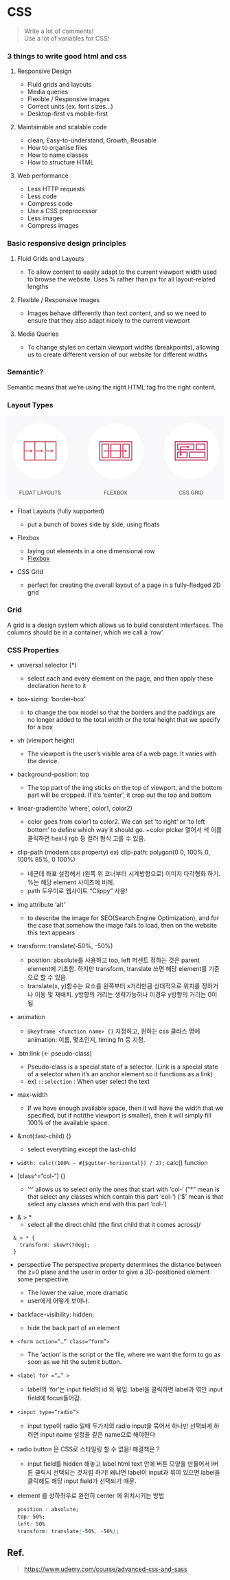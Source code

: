 # CSS

> Write a lot of comments!  
> Use a lot of variables for CSS!

### 3 things to write good html and css

1. Responsive Design

   - Fluid grids and layouts
   - Media queries
   - Flexible / Responsive images
   - Correct units (ex. font sizes…)
   - Desktop-first vs mobile-first

2. Maintainable and scalable code

   - clean, Easy-to-understand, Growth, Reusable
   - How to organise files
   - How to name classes
   - How to structure HTML

3. Web performance
   - Less HTTP requests
   - Less code
   - Compress code
   - Use a CSS preprocessor
   - Less images
   - Compress images

### Basic responsive design principles

1. Fluid Grids and Layouts

   - To allow content to easily adapt to the current viewport width used to browse the website. Uses % rather than px for all layout-related lengths

2. Flexible / Responsive Images

   - Images behave differently than text content, and so we need to ensure that they also adapt nicely to the current viewport

3. Media Queries
   - To change styles on certain viewport widths (breakpoints), allowing us to create different version of our website for different widths

### Semantic?

Semantic means that we’re using the right HTML tag fro the right content.

### Layout Types

![LayoutTypes](./img/layout-types.png)

- Float Layouts (fully supported)

  - put a bunch of boxes side by side, using floats

- Flexbox

  - laying out elements in a one dimensional row
  - [Flexbox](https://css-tricks.com/snippets/css/a-guide-to-flexbox/)

- CSS Grid

  - perfect for creating the overall layout of a page in a fully-fledged 2D grid

### Grid

A grid is a design system which allows us to build consistent interfaces.
The columns should be in a container, which we call a ‘row’.

### CSS Properties

- universal selector (\*)

  - select each and every element on the page, and then apply these declaration here to it

- box-sizing: ‘border-box’

  - to change the box model so that the borders and the paddings are no longer added to the total width or the total height that we specify for a box

- vh (viewport height)

  - The viewport is the user’s visible area of a web page. It varies with the device.

- background-position: top

  - The top part of the img sticks on the top of viewport, and the bottom part will be cropped. If it’s ‘center’, it crop out the top and bottom

- linear-gradient(to ‘where’, color1, color2)

  - color goes from color1 to color2. We can set ‘to right’ or ‘to left bottom’ to define which way it should go.
    +color picker 열어서 색 이름 클릭하면 hex나 rgb 등 컬러 형식 고를 수 있음.

- clip-path (modern css property)
  ex) clip-path: polygon(0 0, 100% 0, 100% 85%, 0 100%)

  - 네군데 좌표 설정해서 (왼쪽 위 코너부터 시계방향으로) 이미지 다각형화 하기. %는 해당 element 사이즈에 비례.
  - path 도우미로 웹사이트 “Clippy” 사용!

- img attribute ‘alt’

  - to describe the image for SEO(Search Engine Optimization), and for the case that somehow the image fails to load, then on the website this text appears

- transform: translate(-50%, -50%)

  - position: absolute를 사용하고 top, left 퍼센트 정하는 것은 parent element에 기초함. 하지만 transform, translate 쓰면 해당 element를 기준으로 할 수 있음.
  - translate(x, y)함수는 요소를 왼쪽부터 x거리만큼 상대적으로 위치를 정하거나 이동 및 재배치. y방향의 거리는 생략가능하나 이경우 y방향의 거리는 0이 됨.

- animation

  - `@keyframe <function name> {}` 지정하고, 원하는 css 클라스 명에 animation: 이름, 몇초인지, timing fn 등 지정.

- .btn:link (<- pseudo-class)

  - Pseudo-class is a special state of a selector.
    (Link is a special state of a selector when it’s an anchor element so it functions as a link)
  - ex) `::selection` : When user select the text

- max-width

  - If we have enough available space, then it will have the width that we specified, but if not(the viewport is smaller), then it will simply fill 100% of the available space.

- &:not(:last-child) {}

  - select everything except the last-child

- `width: calc((100% - #{$gutter-horizontal}) / 2);`
  calc() function

- [class^=“col-“] {}
  - ‘^’ allows us to select only the ones that start with ‘col-‘
    (“\*” mean is that select any classes which contain this part ‘col-‘)
    (‘\$’ mean is that select any classes which end with this part ‘col-‘)

* & > \*
  - select all the direct child (the first child that it comes across)/

```
  & > * {
    transform: skewY(7deg);
  }
```

- perspective
  The perspective property determines the distance between the z=0 plane and the user in order to give a 3D-positioned element some perspective.

  - The lower the value, more dramatic
  - user에게 어떻게 보이나.

- backface-visibility: hidden;

  - hide the back part of an element

- `<form action=“…” class=“form”>`
  - The ‘action’ is the script or the file, where we want the form to go as soon as we hit the submit button.
- `<label for =“…” >`
  - label의 ‘for’는 input field의 id 와 묶임. label을 클릭하면 label과 엮인 input field에 focus들어감.
- `<input type=“radio”>`
  - input type이 radio 일때 두가지의 radio input을 묶어서 하나만 선택되게 하려면 input name 설정을 같은 name으로 해야한다
- radio button 은 CSS로 스타일링 할 수 없음! 해결책은 ?
  - input field를 hidden 해놓고 label html text 안에 버튼 모양을 만들어서 l버튼 클릭시 선택되는 것처럼 하기! 왜냐면 label이 input과 묶여 있으면 label을 클릭해도 해당 input field가 선택되기 때문.

* element 를 상하좌우로 완전히 center 에 위치시키는 방법

  ```css
  position : absolute;
  top: 50%;
  left: 50%
  transform: translate(-50%, -50%);
  ```

## Ref.

> https://www.udemy.com/course/advanced-css-and-sass
